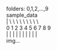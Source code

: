 folders: 0,1,2,...,9 <br>
sample_data <br>
| \ \ \ \ \ \ \ \ \ <br>
0  1 2 3 4 5 6 7 8 9 <br>
|  | | | | | | | | | <br>
img...
